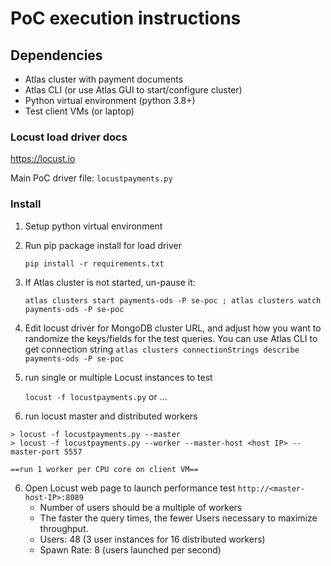 # PoC execution instructions

## Dependencies
- Atlas cluster with payment documents
- Atlas CLI (or use Atlas GUI to start/configure cluster)
- Python virtual environment (python 3.8+)
- Test client VMs (or laptop)

### Locust load driver docs
https://locust.io

Main PoC driver file:
`locustpayments.py`

### Install
1. Setup python virtual environment
2. Run pip package install for load driver

    ` pip install -r requirements.txt `

3. If Atlas cluster is not started, un-pause it:

    ` atlas clusters start payments-ods -P se-poc ; atlas clusters watch payments-ods -P se-poc `

4. Edit locust driver for MongoDB cluster URL, and adjust how you want to randomize the keys/fields for the test queries. You can use Atlas CLI to get connection string
    ` atlas clusters connectionStrings describe payments-ods -P se-poc `

5. run single or multiple Locust instances to test

    ` locust -f locustpayments.py `
or ...
5. run locust master and distributed workers

```
> locust -f locustpayments.py --master
> locust -f locustpayments.py --worker --master-host <host IP> --master-port 5557
```
    ==run 1 worker per CPU core on client VM==

6. Open Locust web page to launch performance test
    ` http://<master-host-IP>:8089 `
    - Number of users should be a multiple of workers
    - The faster the query times, the fewer Users necessary to maximize throughput.
    - Users: 48 (3 user instances for 16 distributed workers)
    - Spawn Rate: 8 (users launched per second)

